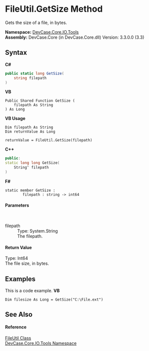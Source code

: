 # FileUtil.GetSize Method 
 

Gets the size of a file, in bytes.

**Namespace:**&nbsp;<a href="N_DevCase_Core_IO_Tools">DevCase.Core.IO.Tools</a><br />**Assembly:**&nbsp;DevCase.Core (in DevCase.Core.dll) Version: 3.3.0.0 (3.3)

## Syntax

**C#**<br />
``` C#
public static long GetSize(
	string filepath
)
```

**VB**<br />
``` VB
Public Shared Function GetSize ( 
	filepath As String
) As Long
```

**VB Usage**<br />
``` VB Usage
Dim filepath As String
Dim returnValue As Long

returnValue = FileUtil.GetSize(filepath)
```

**C++**<br />
``` C++
public:
static long long GetSize(
	String^ filepath
)
```

**F#**<br />
``` F#
static member GetSize : 
        filepath : string -> int64 

```


#### Parameters
&nbsp;<dl><dt>filepath</dt><dd>Type: System.String<br />The filepath.</dd></dl>

#### Return Value
Type: Int64<br />The file size, in bytes.

## Examples
This is a code example. 
**VB**<br />
``` VB
Dim filesize As Long = GetSize("C:\File.ext")
```


## See Also


#### Reference
<a href="T_DevCase_Core_IO_Tools_FileUtil">FileUtil Class</a><br /><a href="N_DevCase_Core_IO_Tools">DevCase.Core.IO.Tools Namespace</a><br />